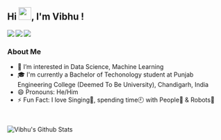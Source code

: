 ## Hi <img src="https://github.com/TheDudeThatCode/TheDudeThatCode/blob/master/Assets/Hi.gif" width="29px">, I'm Vibhu !
<a href="https://www.linkedin.com/in/vibhu-chandransh-bhanot-624720192/">
  <img align="left" src="https://img.shields.io/badge/LinkedIn-0077B5?style=for-the-badge&logo=linkedin&logoColor=white"  />
</a>
<a href="https://twitter.com/BhanotVibhu">
  <img align="left" src="https://img.shields.io/badge/Twitter-1DA1F2?style=for-the-badge&logo=twitter&logoColor=white" />
</a>
<a href="mailto:vibhuchandranshbhanot@gmail.com">
  <img align="left" src="https://img.shields.io/badge/Gmail-D14836?style=for-the-badge&logo=gmail&logoColor=white" />
</a>
<br />

### About Me
- 👀 I’m interested in Data Science, Machine Learning
- 🎓 I'm currently a Bachelor of Techonology student at Punjab Engineering College (Deemed To Be University), Chandigarh, India
- 😄 Pronouns: He/Him
- ⚡ Fun Fact: I love Singing🎤, spending time🕘 with People👦 & Robots🤖

<br />

![Vibhu's Github Stats](https://github-readme-stats.vercel.app/api?username=Vibhu1710&theme=synthwave)
<br />
